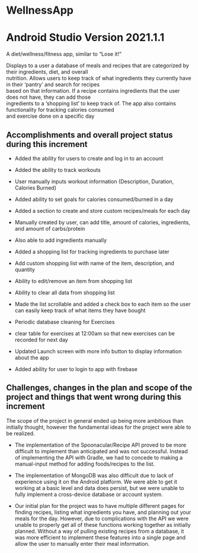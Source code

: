 # WellnessApp
# Android Studio Version 2021.1.1

A diet/wellness/fitness app, similar to “Lose it!”

Displays to a user a database of meals and recipes that are categorized by their ingredients, diet, and overall   
nutrition. Allows users to keep track of what ingredients they currently have in their ‘pantry’ and search for recipes  
based on that information. If a recipe contains ingredients that the user does not have, they can add those  
ingredients to a ‘shopping list’ to keep track of. The app also contains functionality for tracking calories consumed  
and exercise done on a specific day
 

 
## Accomplishments and overall project status during this increment
 
 - Added the ability for users to create and log in to an account
 
 - Added the ability to track workouts
 
 - User manually inputs workout information (Description, Duration, Calories Burned)
 
 - Added ability to set goals for calories consumed/burned in a day
 
 - Added a section to create and store custom recipes/meals for each day
 
 - Manually created by user, can add title, amount of calories, ingredients, and amount of
 carbs/protein
 
 - Also able to add ingredients manually
 
 - Added a shopping list for tracking ingredients to purchase later
 
 - Add custom shopping list with name of the item, description, and quantity
 
 - Ability to edit/remove an item from shopping list
 
 - Ability to clear all data from shopping list
 
 - Made the list scrollable and added a check box to each item so the user can easily keep
 track of what items they have bought
 
 - Periodic database cleaning for Exercises
 
 - clear table for exercises at 12:00am so that new exercises can be recorded for next day
 
 - Updated Launch screen with more info button to display information about the app
 
 - Added ability for user to login to app with firebase



 ## Challenges, changes in the plan and scope of the project and things that went wrong during this increment
 
 
 The scope of the project in general ended up being more ambitious than initially thought, however the
 fundamental ideas for the project were able to be realized.
 
 - The implementation of the Spoonacular/Recipe API proved to be more difficult to implement
 than anticipated and was not successful. Instead of implementing the API with Gradle, we had to
 concede to making a manual-input method for adding foods/recipes to the list.
 
 - The implementation of MongoDB was also difficult due to lack of experience using it on the
 Android platform. We were able to get it working at a basic level and data does persist, but we
 were unable to fully implement a cross-device database or account system.
 
 - Our initial plan for the project was to have multiple different pages for finding recipes, listing
 what ingredients you have, and planning out your meals for the day. However, due to
 complications with the API we were unable to properly get all of these functions working
 together as initially planned. Without a way of pulling existing recipes from a database, it was
 more efficient to implement these features into a single page and allow the user to manually enter
 their meal information.
 
